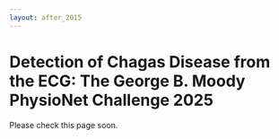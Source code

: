 ```yaml
---
layout: after_2015
---
```


# Detection of Chagas Disease from the ECG: The George B. Moody PhysioNet Challenge 2025

Please check this page soon.